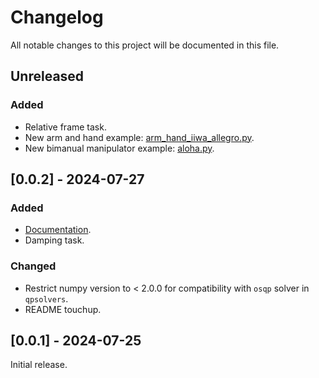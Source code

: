 # Changelog

All notable changes to this project will be documented in this file.

## Unreleased

### Added

- Relative frame task.
- New arm and hand example: [arm_hand_iiwa_allegro.py](examples/arm_hand_iiwa_allegro.py).
- New bimanual manipulator example: [aloha.py](examples/arm_aloha.py).

## [0.0.2] - 2024-07-27

### Added

- [Documentation](https://kevinzakka.github.io/mink/).
- Damping task.

### Changed

- Restrict numpy version to < 2.0.0 for compatibility with `osqp` solver in `qpsolvers`.
- README touchup.

## [0.0.1] - 2024-07-25

Initial release.
